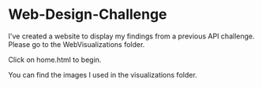 # Web-Design-Challenge

I've created a website to display my findings from a previous API challenge. Please go to the WebVisualizations folder. 

Click on home.html to begin.

You can find the images I used in the visualizations folder. 